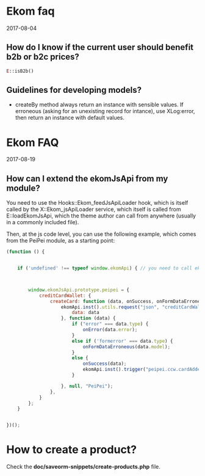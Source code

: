 Ekom faq
===============
2017-08-04




How do I know if the current user should benefit b2b or b2c prices?
---------------------
```php
E::isB2b()
```



Guidelines for developing models?
---------------------
- createBy method always return an instance with sensible values.
If erroneous (asking for an unexisting record for intance),
use XLog:error, then return an instance with default values.




Ekom FAQ
===========
2017-08-19





How can I extend the ekomJsApi from my module?
----------------------------------------------

You need to use the Hooks::Ekom_feedJsApiLoader hook,
which is itself called by the X::Ekom_jsApiLoader service,
which itself is called from E::loadEkomJsApi, 
which the theme author can call from anywhere (usually in a commonly included file).

Then, at the js code level, you can use the following example, which comes from the PeiPei module, as a starting point:

```js
(function () {


    if ('undefined' !== typeof window.ekomApi) { // you need to call ekomJsApi.js file first!!



        window.ekomJsApi.prototype.peipei = {
            creditCardWallet: {
                createCard: function (data, onSuccess, onFormDataErroneous, onError) {
                    ekomApi.inst().utils.request("json", "creditCardWallet.createCard", {
                        data: data
                    }, function (data) {
                        if ("error" === data.type) {
                            onError(data.error);
                        }
                        else if ('formerror' === data.type) {
                            onFormDataErroneous(data.model);
                        }
                        else {
                            onSuccess(data);
                            ekomApi.inst().trigger("peipei.ccw.cardAdded", data);
                        }

                    }, null, "PeiPei");
                },
            }
        };
    }


})();

```



How to create a product?
=============================

Check the **doc/saveorm-snippets/create-products.php** file.


